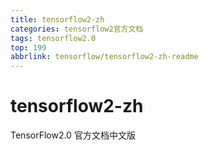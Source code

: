 ```yaml
---
title: tensorflow2-zh
categories: tensorflow2官方文档
tags: tensorflow2.0
top: 199
abbrlink: tensorflow/tensorflow2-zh-readme
---
```


# tensorflow2-zh
TensorFlow2.0 官方文档中文版 
